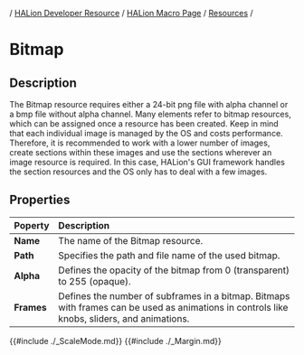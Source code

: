 / [HALion Developer Resource](../../HALion-Developer-Resource.md) / [HALion Macro Page](./HALion-Macro-Page.md) / [Resources](./Resources.md) /

# Bitmap

## Description

The Bitmap resource requires either a 24-bit png file with alpha channel or a bmp file without alpha channel. Many elements refer to bitmap resources, which can be assigned once a resource has been created. Keep in mind that each individual image is managed by the OS and costs performance. Therefore, it is recommended to work with a lower number of images, create sections within these images and use the sections wherever an image resource is required. In this case, HALion's GUI framework handles the section resources and the OS only has to deal with a few images.

## Properties

|Poperty|Description|
|:-|:-|
|**Name**|The name of the Bitmap resource.|
|**Path**|Specifies the path and file name of the used bitmap.|
|**Alpha**|Defines the opacity of the bitmap from 0 (transparent)  to 255 (opaque).|
|**Frames**|Defines the number of subframes in a bitmap. Bitmaps with frames can be used as animations in controls like knobs, sliders, and animations.|
{{#include ./_ScaleMode.md}}
{{#include ./_Margin.md}}
